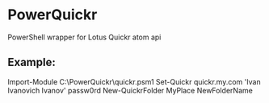 PowerQuickr
===========

PowerShell wrapper for  Lotus Quickr atom api

Example:
--------
Import-Module C:\PowerQuickr\quickr.psm1
Set-Quickr quickr.my.com 'Ivan Ivanovich Ivanov' passw0rd
New-QuickrFolder MyPlace NewFolderName
